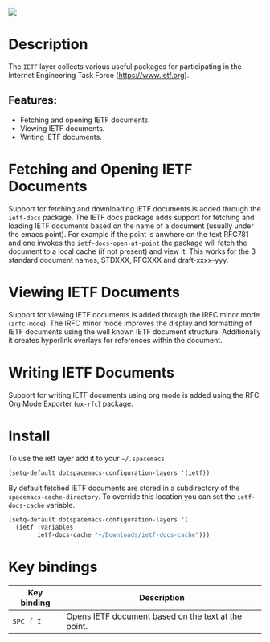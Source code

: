 ![](img/ietf-logo.png)

Description
===========

The `IETF` layer collects various useful packages for participating in
the Internet Engineering Task Force (<https://www.ietf.org>).

Features:
---------

-   Fetching and opening IETF documents.
-   Viewing IETF documents.
-   Writing IETF documents.

Fetching and Opening IETF Documents
===================================

Support for fetching and downloading IETF documents is added through the
`ietf-docs` package. The IETF docs package adds support for fetching and
loading IETF documents based on the name of a document (usually under
the emacs point). For example if the point is anwhere on the text RFC781
and one invokes the `ietf-docs-open-at-point` the package will fetch the
document to a local cache (if not present) and view it. This works for
the 3 standard document names, STDXXX, RFCXXX and draft-xxxx-yyy.

Viewing IETF Documents
======================

Support for viewing IETF documents is added through the IRFC minor mode
(`irfc-mode`). The IRFC minor mode improves the display and formatting
of IETF documents using the well known IETF document structure.
Additionally it creates hyperlink overlays for references within the
document.

Writing IETF Documents
======================

Support for writing IETF documents using org mode is added using the RFC
Org Mode Exporter (`ox-rfc`) package.

Install
=======

To use the ietf layer add it to your `~/.spacemacs`

``` commonlisp
(setq-default dotspacemacs-configuration-layers '(ietf))
```

By default fetched IETF documents are stored in a subdirectory of the
`spacemacs-cache-directory`. To override this location you can set the
`ietf-docs-cache` variable.

``` commonlisp
(setq-default dotspacemacs-configuration-layers '(
  (ietf :variables
        ietf-docs-cache "~/Downloads/ietf-docs-cache")))
```

Key bindings
============

| Key binding | Description                                         |
|-------------|-----------------------------------------------------|
| `SPC f I`   | Opens IETF document based on the text at the point. |

